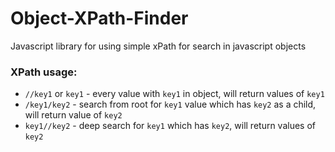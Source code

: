 # Object-XPath-Finder
Javascript library for using simple xPath for search in javascript objects

### XPath usage:
- `//key1` or `key1` - every value with `key1` in object, will return values of `key1`
- `/key1/key2` - search from root for `key1` value which has `key2` as a child, will return value of `key2`
- `key1//key2` - deep search for `key1` which has `key2`, will return values of `key2`
